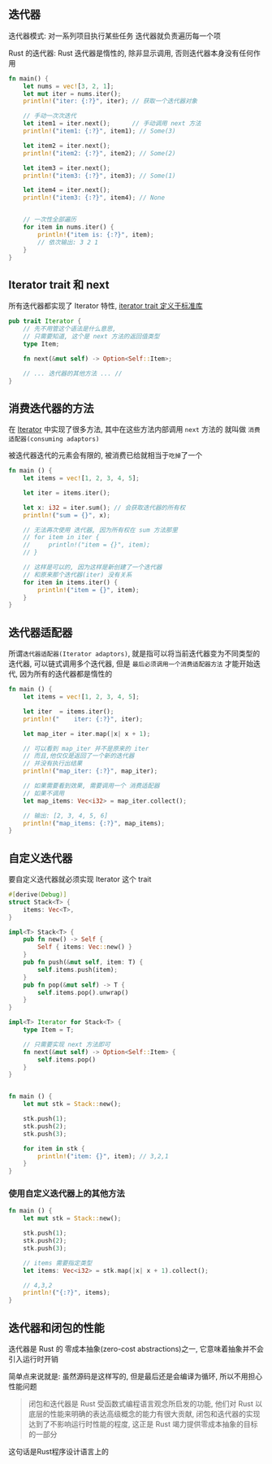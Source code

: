 ## 迭代器

迭代器模式: 对一系列项目执行某些任务
迭代器就负责遍历每一个项

Rust 的迭代器: Rust 迭代器是惰性的, 除非显示调用, 否则迭代器本身没有任何作用

```Rust
fn main() {
    let nums = vec![3, 2, 1];
    let mut iter = nums.iter();
    println!("iter: {:?}", iter); // 获取一个迭代器对象

    // 手动一次次迭代
    let item1 = iter.next();      // 手动调用 next 方法
    println!("item1: {:?}", item1); // Some(3)

    let item2 = iter.next();
    println!("item2: {:?}", item2); // Some(2)

    let item3 = iter.next();
    println!("item3: {:?}", item3); // Some(1)

    let item4 = iter.next();
    println!("item3: {:?}", item4); // None


    // 一次性全部遍历
    for item in nums.iter() {
        println!("item is: {:?}", item);
        // 依次输出: 3 2 1
    }
}
```

## Iterator trait 和 next

所有迭代器都实现了 Iterator 特性, [iterator trait 定义于标准库](https://www.rustwiki.org/zh-CN/std/iter/trait.Iterator.html)

```rust
pub trait Iterator {
    // 先不用管这个语法是什么意思,
    // 只需要知道, 这个是 next 方法的返回值类型
    type Item;

    fn next(&mut self) -> Option<Self::Item>;

    // ... 迭代器的其他方法 ... //
}
```

## 消费迭代器的方法

在 [Iterator](https://rustwiki.org/zh-CN/std/iter/trait.Iterator.html) 中实现了很多方法, 其中在这些方法内部调用 `next` 方法的
就叫做 `消费适配器(consuming adaptors)`

被迭代器迭代的元素会有限的, 被消费已给就相当于`吃掉`了一个

```rust
fn main () {
    let items = vec![1, 2, 3, 4, 5];

    let iter = items.iter();

    let x: i32 = iter.sum(); // 会获取迭代器的所有权
    println!("sum = {}", x);

    // 无法再次使用 迭代器, 因为所有权在 sum 方法那里
    // for item in iter {
    //     println!("item = {}", item);
    // }

    // 这样是可以的, 因为这样是新创建了一个迭代器
    // 和原来那个迭代器(iter) 没有关系
    for item in items.iter() {
        println!("item = {}", item);
    }
}
```

## 迭代器适配器

所谓`迭代器适配器(Iterator adaptors)`,
就是指可以将当前迭代器变为不同类型的迭代器,
可以链式调用多个迭代器, 但是 `最后必须调用一个消费适配器方法`
才能开始迭代, 因为所有的迭代器都是惰性的

```rust
fn main () {
    let items = vec![1, 2, 3, 4, 5];

    let iter  = items.iter();
    println!("    iter: {:?}", iter);

    let map_iter = iter.map(|x| x + 1);

    // 可以看到 map_iter 并不是原来的 iter
    // 而且,他仅仅是返回了一个新的迭代器
    // 并没有执行出结果
    println!("map_iter: {:?}", map_iter);

    // 如果需要看到效果, 需要调用一个 消费适配器
    // 如果不调用
    let map_items: Vec<i32> = map_iter.collect();

    // 输出: [2, 3, 4, 5, 6]
    println!("map_items: {:?}", map_items);
}
```

## 自定义迭代器

要自定义迭代器就必须实现 Iterator 这个 trait

```rust
#[derive(Debug)]
struct Stack<T> {
    items: Vec<T>,
}

impl<T> Stack<T> {
    pub fn new() -> Self {
        Self { items: Vec::new() }
    }
    pub fn push(&mut self, item: T) {
        self.items.push(item);
    }
    pub fn pop(&mut self) -> T {
        self.items.pop().unwrap()
    }
}

impl<T> Iterator for Stack<T> {
    type Item = T;

    // 只需要实现 next 方法即可
    fn next(&mut self) -> Option<Self::Item> {
        self.items.pop()
    }
}


fn main () {
    let mut stk = Stack::new();

    stk.push(1);
    stk.push(2);
    stk.push(3);

    for item in stk {
        println!("item: {}", item); // 3,2,1
    }
}
```

### 使用自定义迭代器上的其他方法

```rust
fn main () {
    let mut stk = Stack::new();

    stk.push(1);
    stk.push(2);
    stk.push(3);

    // items 需要指定类型
    let items: Vec<i32> = stk.map(|x| x + 1).collect();

    // 4,3,2
    println!("{:?}", items);
}
```

## 迭代器和闭包的性能

迭代器是 Rust 的 零成本抽象(zero-cost abstractions)之一, 它意味着抽象并不会引入运行时开销

简单点来说就是: 虽然源码是这样写的, 但是最后还是会编译为循环, 所以不用担心性能问题

> 闭包和迭代器是 Rust 受函数式编程语言观念所启发的功能, 他们对 Rust 以底层的性能来明确的表达高级概念的能力有很大贡献, 闭包和迭代器的实现达到了不影响运行时性能的程度, 这正是 Rust 竭力提供零成本抽象的目标的一部分

这句话是Rust程序设计语言上的

